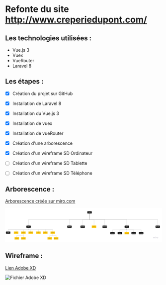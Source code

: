 # Refonte du site http://www.creperiedupont.com/

## Les technologies utilisées :
* Vue.js 3
* Vuex
* VueRouter
* Laravel 8

## Les étapes :

- [x] Création du projet sur GitHub
- [x] Installation de Laravel 8
- [x] Installation du Vue.js 3
- [x] Installation de vuex
- [x] Installation de vueRouter

- [x] Création d'une arborescence
- [x] Création d'un wireframe SD Ordinateur
- [ ] Création d'un wireframe SD Tablette
- [ ] Création d'un wireframe SD Téléphone

## Arborescence :

[Arborescence créée sur miro.com](https://miro.com/welcomeonboard/NNKnCSP6Vrv3ECwfsIQggfQGEgNxOEf8geDMP8JusTOxewowBV5zZ03vadldQFoW)

![Version jpg](https://github.com/bezedache29/creperie-du-pont/blob/main/divers/arbo.jpg)

## Wireframe :

[Lien Adobe XD](https://xd.adobe.com/view/ee237d72-a7bc-437b-a530-a206de19aea9-bb70/?fullscreen&hints=off)

![Fichier Adobe XD](https://github.com/bezedache29/creperie-du-pont/blob/main/divers/wireframe/Creperie-du-pont.xd)
